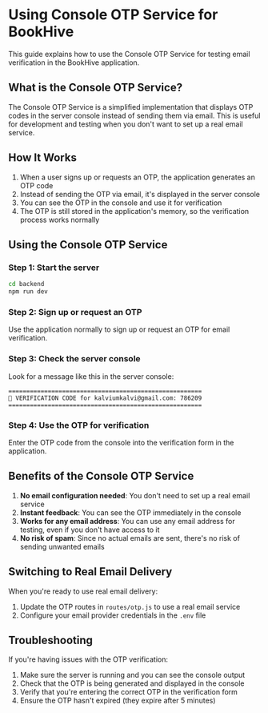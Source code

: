 # Using Console OTP Service for BookHive

This guide explains how to use the Console OTP Service for testing email verification in the BookHive application.

## What is the Console OTP Service?

The Console OTP Service is a simplified implementation that displays OTP codes in the server console instead of sending them via email. This is useful for development and testing when you don't want to set up a real email service.

## How It Works

1. When a user signs up or requests an OTP, the application generates an OTP code
2. Instead of sending the OTP via email, it's displayed in the server console
3. You can see the OTP in the console and use it for verification
4. The OTP is still stored in the application's memory, so the verification process works normally

## Using the Console OTP Service

### Step 1: Start the server

```bash
cd backend
npm run dev
```

### Step 2: Sign up or request an OTP

Use the application normally to sign up or request an OTP for email verification.

### Step 3: Check the server console

Look for a message like this in the server console:

```
======================================================
📧 VERIFICATION CODE for kalviumkalvi@gmail.com: 786209
======================================================
```

### Step 4: Use the OTP for verification

Enter the OTP code from the console into the verification form in the application.

## Benefits of the Console OTP Service

1. **No email configuration needed**: You don't need to set up a real email service
2. **Instant feedback**: You can see the OTP immediately in the console
3. **Works for any email address**: You can use any email address for testing, even if you don't have access to it
4. **No risk of spam**: Since no actual emails are sent, there's no risk of sending unwanted emails

## Switching to Real Email Delivery

When you're ready to use real email delivery:

1. Update the OTP routes in `routes/otp.js` to use a real email service
2. Configure your email provider credentials in the `.env` file

## Troubleshooting

If you're having issues with the OTP verification:

1. Make sure the server is running and you can see the console output
2. Check that the OTP is being generated and displayed in the console
3. Verify that you're entering the correct OTP in the verification form
4. Ensure the OTP hasn't expired (they expire after 5 minutes)